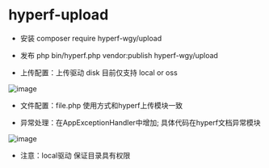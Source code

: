 # hyperf-upload

* 安装
composer require hyperf-wgy/upload

* 发布
php bin/hyperf.php vendor:publish hyperf-wgy/upload

* 上传配置：上传驱动 disk 目前仅支持 local or oss

![image](https://user-images.githubusercontent.com/83255932/140857030-3baacb2e-b233-4834-8c97-71c62e47a327.png)

* 文件配置：file.php 使用方式和hyperf上传模块一致

* 异常处理：在AppExceptionHandler中增加; 具体代码在hyperf文档异常模块

![image](https://user-images.githubusercontent.com/83255932/140857388-d1819dc9-bdd1-486a-b81c-9b4a7aec0d53.png)

* 注意：local驱动 保证目录具有权限



